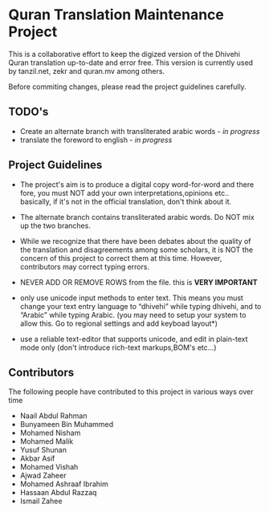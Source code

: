 # Quran Translation Maintenance Project

This is a collaborative effort to keep the digized version of the Dhivehi Quran translation up-to-date and error free. This version is currently used by tanzil.net, zekr and quran.mv among others.   
  
Before commiting changes, please read the project guidelines carefully.

## TODO's

* Create an alternate branch with transliterated arabic words - *in progress*
* translate the foreword to english - *in progress*


## Project Guidelines

* The project's aim is to produce a digital copy word-for-word and there fore, you must NOT add your own interpretations,opinions etc.. basically, if it's not in the official translation, don't think about it.

* The alternate branch contains transliterated arabic words. Do NOT mix up the two branches.

* While we recognize that there have been debates about the quality of the translation and disagreements among some scholars, it is NOT the concern of this project to correct them at this time. However, contributors may correct typing errors.

* NEVER ADD OR REMOVE ROWS from the file. this is **VERY IMPORTANT**

* only use unicode input methods to enter text. This means you must change your text entry language to “dhivehi” while typing dhivehi, and to “Arabic” while typing Arabic. (you may need to setup your system to allow this. Go to regional settings and add keyboad layout*)

* use a reliable text-editor that supports unicode, and edit in plain-text mode only (don't introduce rich-text markups,BOM's etc…)

## Contributors

The following people have contributed to this project in various ways over time

* Naail Abdul Rahman
* Bunyameen Bin Muhammed
* Mohamed Nisham
* Mohamed Malik
* Yusuf Shunan
* Akbar Asif
* Mohamed Vishah
* Ajwad Zaheer
* Mohamed Ashraaf Ibrahim
* Hassaan Abdul Razzaq
* Ismail Zahee

